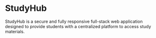 # StudyHub
StudyHub is a secure and fully responsive full-stack web application designed to provide students with a centralized platform to access study materials. 
